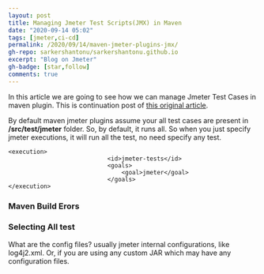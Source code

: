 ```yaml
---
layout: post
title: Managing Jmeter Test Scripts(JMX) in Maven
date: "2020-09-14 05:02"
tags: [jmeter,ci-cd]
permalink: /2020/09/14/maven-jmeter-plugins-jmx/
gh-repo: sarkershantonu/sarkershantonu.github.io
excerpt: "Blog on Jmeter"
gh-badge: [star,follow]
comments: true
---
```

In this article we are going to see how we can manage Jmeter Test Cases in maven plugin. This is continuation post of [this original article](https://sarkershantonu.github.io/2020/08/28/maven-jmeter/).

By default maven jmeter plugins assume your all test cases are present in **/src/test/jmeter** folder. So, by default, it runs all. So when you just specify jmeter executions, it will run all the test, no need specify any test. 
``` 
<execution>
                            <id>jmeter-tests</id>
                            <goals>
                                <goal>jmeter</goal>
                            </goals>
</execution>
```
### Maven Build Erors 

### Selecting All test
What are the config files? usually jmeter internal configurations, like log4j2.xml. Or, if you are using any custom JAR which may have any configuration files.